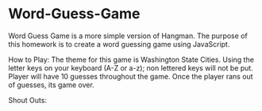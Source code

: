 # Word-Guess-Game

Word Guess Game is a more simple version of Hangman. The purpose of this homework is to create a word guessing game using JavaScript.

How to Play:
The theme for this game is Washington State Cities. Using the letter keys on your keyboard (A-Z or a-z); non lettered keys will not be put. Player will have 10 guesses throughout the game. Once the player rans out of guesses, its game over.

Shout Outs:
